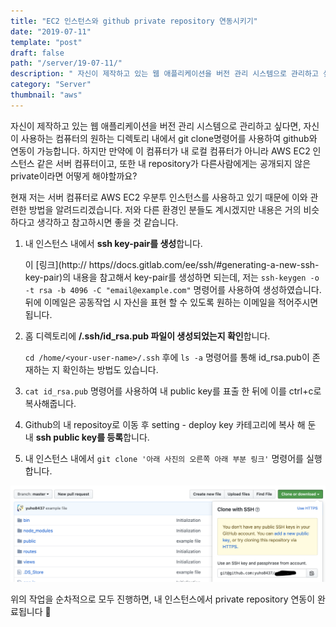 ```yaml
---
title: "EC2 인스턴스와 github private repository 연동시키기"
date: "2019-07-11"
template: "post"
draft: false
path: "/server/19-07-11/"
description: " 자신이 제작하고 있는 웹 애플리케이션을 버전 관리 시스템으로 관리하고 싶다면, 자신이 사용하는 컴퓨터의 원하는 디렉토리 내에서 git clone명령어를 사용하여 github와 연동이 가능합니다."
category: "Server"
thumbnail: "aws"
---
```


 자신이 제작하고 있는 웹 애플리케이션을 버전 관리 시스템으로 관리하고 싶다면, 자신이 사용하는 컴퓨터의 원하는 디렉토리 내에서 git clone명령어를 사용하여 github와 연동이 가능합니다. 하지만 만약에 이 컴퓨터가 내 로컬 컴퓨터가 아니라 AWS EC2 인스턴스 같은 서버 컴퓨터이고, 또한 내 repository가 다른사람에게는 공개되지 않은 private이라면 어떻게 해야할까요?

 현재 저는 서버 컴퓨터로 AWS EC2 우분투 인스턴스를 사용하고 있기 때문에 이와 관련한 방법을 알려드리겠습니다. 저와 다른 환경인 분들도 계시겠지만 내용은 거의 비슷하다고 생각하고 참고하시면 좋을 것 같습니다.  

1. 내 인스턴스 내에서 **ssh key-pair를 생성**합니다.

   이 [링크](http:// https//docs.gitlab.com/ee/ssh/#generating-a-new-ssh-key-pair)의 내용을 참고해서 key-pair를 생성하면 되는데, 저는 `ssh-keygen -o -t rsa -b 4096 -C "email@example.com"` 명령어를 사용하여 생성하였습니다. 뒤에 이메일은 공동작업 시 자신을 표현 할 수 있도록 원하는 이메일을 적어주시면 됩니다.

2. 홈 디렉토리에 **/.ssh/id_rsa.pub 파일이 생성되었는지 확인**합니다.

    `cd /home/<your-user-name>/.ssh` 후에 `ls -a` 명령어를 통해 id_rsa.pub이 존재하는 지 확인하는 방법도 있습니다.

3. `cat id_rsa.pub` 명령어를 사용하여 내 public key를 표출 한 뒤에 이를 ctrl+c로 복사해줍니다.

4. Github의 내 repositoy로 이동 후 setting - deploy key 카테고리에 복사 해 둔 내 **ssh public key를 등록**합니다.

5. 내 인스턴스 내에서 `git clone '아래 사진의 오른쪽 아래 부분 링크'` 명령어를 실행합니다. 

![img](../img/19-07-11.png)

 위의 작업을 순차적으로 모두 진행하면, 내 인스턴스에서 private repository 연동이 완료됩니다 👊

